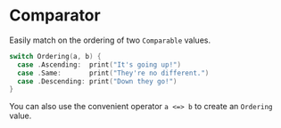 # Comparator

Easily match on the ordering of two `Comparable` values.
```swift
switch Ordering(a, b) {
  case .Ascending:  print("It's going up!")
  case .Same:       print("They're no different.")
  case .Descending: print("Down they go!")
}
```
You can also use the convenient operator `a <=> b` to create an `Ordering` value.
